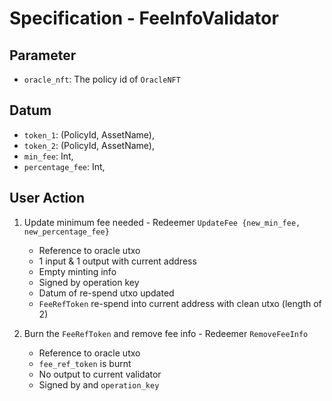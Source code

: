 # Specification - FeeInfoValidator

## Parameter

- `oracle_nft`: The policy id of `OracleNFT`

## Datum

- `token_1`: (PolicyId, AssetName),
- `token_2`: (PolicyId, AssetName),
- `min_fee`: Int,
- `percentage_fee`: Int,

## User Action

1. Update minimum fee needed - Redeemer `UpdateFee {new_min_fee, new_percentage_fee}`

   - Reference to oracle utxo
   - 1 input & 1 output with current address
   - Empty minting info
   - Signed by operation key
   - Datum of re-spend utxo updated
   - `FeeRefToken` re-spend into current address with clean utxo (length of 2)

2. Burn the `FeeRefToken` and remove fee info - Redeemer `RemoveFeeInfo`

   - Reference to oracle utxo
   - `fee_ref_token` is burnt
   - No output to current validator
   - Signed by and `operation_key`
